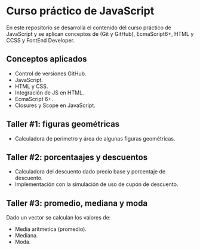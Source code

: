 # Curso práctico de JavaScript

En este repositorio se desarrolla el contenido del curso práctico de JavaScript y se aplican conceptos de (Git y GitHub), EcmaScript6+,  HTML y CCSS y FontEnd Developer.

## Conceptos aplicados

- Control de versiones GitHub.
- JavaScript.
- HTML y CSS.
- Integración de JS en HTML.
- EcmaScript 6+.
- Closures y Scope en JavaScript.


## Taller #1: figuras geométricas

- Calculadora de perimetro y área de algunas figuras geométricas.

## Taller #2: porcentaajes y descuentos

- Calculadora del descuento dado precio base y porcentaje de descuento.
- Implementación con la simulación de uso de cupón de descuento.

## Taller #3: promedio, mediana y moda

Dado un vector se calculan los valores de: 
- Media aritmetica (promedio).
- Mediana.
- Moda.
